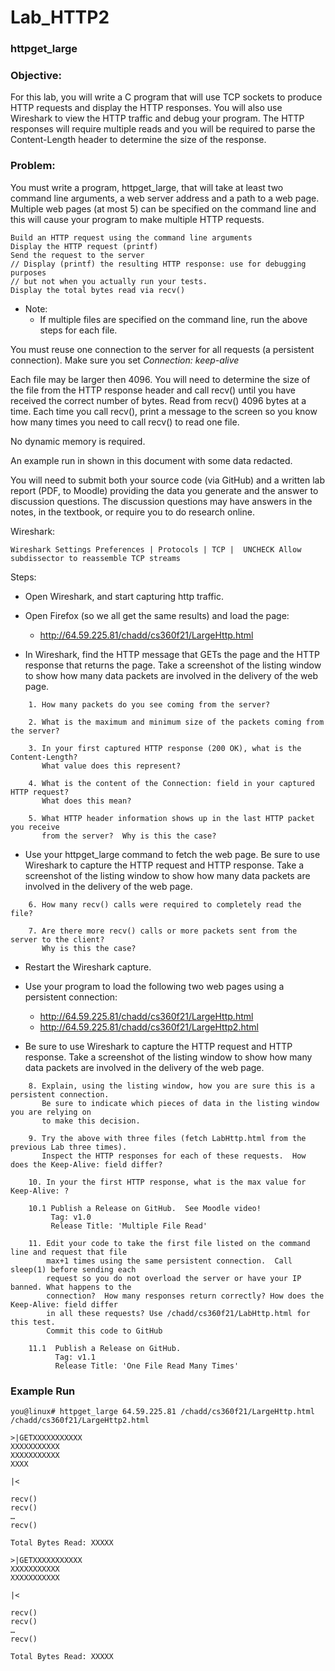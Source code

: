 # Lab_HTTP2 
### httpget_large

### Objective:

For this lab, you will write a C program that will use TCP sockets to produce HTTP requests and display the HTTP responses.  You will also use Wireshark to view the HTTP traffic and debug your program.  The HTTP responses will require multiple reads and you will be required to parse the Content-Length header to determine the size of the response.

### Problem:

You must write a program, httpget_large, that will take at least two command line arguments, a web server address and a path to a web page.  Multiple web pages (at most 5) can be specified on the command line and this will cause your program to make multiple HTTP requests. 

```
Build an HTTP request using the command line arguments
Display the HTTP request (printf)
Send the request to the server
// Display (printf) the resulting HTTP response: use for debugging purposes 
// but not when you	actually run your tests.
Display the total bytes read via recv()
```
* Note:
	* If multiple files are specified on the command line, run the above steps for each file.

You must reuse one connection to the server for all requests (a persistent connection).  	Make sure you set *Connection: keep-alive*

Each file may be larger then 4096.  You will need to determine the size of the file from the HTTP response header and call recv() until you have received the correct number of bytes.  Read from recv() 4096 bytes at a time.  Each time you call recv(), print a message to the screen so you know how many times you need to call recv() to read one file.
		
No dynamic memory is required.
		
An example run in shown in this document with some data redacted.  

You will need to submit both your source code (via GitHub) and a written lab report (PDF, to Moodle) providing the data you generate and the answer to discussion questions.  The discussion questions may have answers in the notes, in the textbook, or require you to do research online. 

Wireshark:

```
Wireshark Settings Preferences | Protocols | TCP |  UNCHECK Allow subdissector to reassemble TCP streams 
```

Steps:

 * Open Wireshark, and start capturing http traffic.

 * Open Firefox (so we all get the same results) and load the page:

	 * http://64.59.225.81/chadd/cs360f21/LargeHttp.html

 * In Wireshark, find the HTTP message that GETs the page and the HTTP response that returns the page.  Take a screenshot of the listing window to show how many data packets are involved in the delivery of the web page.
```
    1. How many packets do you see coming from the server?

    2. What is the maximum and minimum size of the packets coming from the server?
       
    3. In your first captured HTTP response (200 OK), what is the Content-Length?  
       What value does this represent?

    4. What is the content of the Connection: field in your captured HTTP request?  
       What does this mean?
       
    5. What HTTP header information shows up in the last HTTP packet you receive 
       from the server?  Why is this the case?
```

* Use your httpget_large command to fetch the web page.  Be sure to use Wireshark to capture the HTTP request and HTTP response.  Take a screenshot of the listing window to show how many data packets are involved in the delivery of the web page.
```
    6. How many recv() calls were required to completely read the file?

    7. Are there more recv() calls or more packets sent from the server to the client?  
       Why is this the case?
```
* Restart the Wireshark capture.

* Use your program to load the following two web pages using a persistent connection:
	* http://64.59.225.81/chadd/cs360f21/LargeHttp.html
	* http://64.59.225.81/chadd/cs360f21/LargeHttp2.html
	
* Be sure to use Wireshark to capture the HTTP request and HTTP response.  Take a screenshot of the listing window to show how many data packets are involved in the delivery of the web page.

```
    8. Explain, using the listing window, how you are sure this is a persistent connection.  
       Be sure to indicate which pieces of data in the listing window you are relying on 
       to make this decision.
       
    9. Try the above with three files (fetch LabHttp.html from the previous Lab three times).
       Inspect the HTTP responses for each of these requests.  How does the Keep-Alive: field differ?

    10. In your the first HTTP response, what is the max value for Keep-Alive: ?
    
    10.1 Publish a Release on GitHub.  See Moodle video! 
         Tag: v1.0 
         Release Title: 'Multiple File Read'

    11. Edit your code to take the first file listed on the command line and request that file 
        max+1 times using the same persistent connection.  Call sleep(1) before sending each 
        request so you do not overload the server or have your IP banned. What happens to the 
        connection?  How many responses return correctly? How does the Keep-Alive: field differ 
        in all these requests? Use /chadd/cs360f21/LabHttp.html for this test.
        Commit this code to GitHub
        
    11.1  Publish a Release on GitHub.  
          Tag: v1.1 
          Release Title: 'One File Read Many Times'

```
       
### Example Run	

```
you@linux# httpget_large 64.59.225.81 /chadd/cs360f21/LargeHttp.html  /chadd/cs360f21/LargeHttp2.html

>|GETXXXXXXXXXXX
XXXXXXXXXXX
XXXXXXXXXXX
XXXX

|<

recv()
recv()
…
recv()

Total Bytes Read: XXXXX

>|GETXXXXXXXXXXX
XXXXXXXXXXX
XXXXXXXXXXX

|<

recv()
recv()
…
recv()

Total Bytes Read: XXXXX
